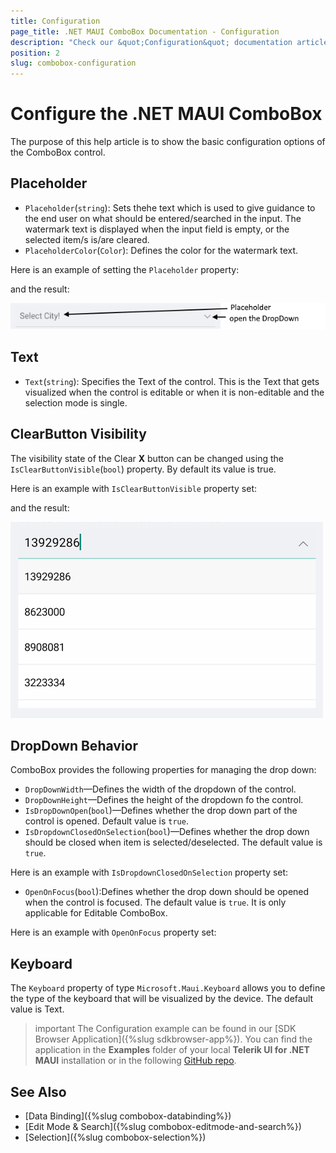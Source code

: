 ```yaml
---
title: Configuration
page_title: .NET MAUI ComboBox Documentation - Configuration
description: "Check our &quot;Configuration&quot; documentation article for Telerik UI for .NET MAUI ComboBox."
position: 2
slug: combobox-configuration
---
```


# Configure the .NET MAUI ComboBox

The purpose of this help article is to show the basic configuration options of the ComboBox control.

## Placeholder

* `Placeholder`(`string`): Sets thehe text which is used to give guidance to the end user on what should be entered/searched in the input. The watermark text is displayed when the input field is empty, or the selected item/s is/are cleared. 
* `PlaceholderColor`(`Color`): Defines the color for the watermark text. 

Here is an example of setting the `Placeholder` property:

<snippet id='combobox-configuration-placeholder'/>

and the result:

![ComboBox Placeholder](images/combobox-visual-structure.png)

## Text

* `Text`(`string`): Specifies the Text of the control. This is the Text that gets visualized when the control is editable or when it is non-editable and the selection mode is single.

## ClearButton Visibility

The visibility state of the Clear **X** button can be changed using the `IsClearButtonVisible`(`bool`) property. By default its value is true.

Here is an example with `IsClearButtonVisible` property set:

<snippet id='combobox-configuration-clearbuttonvisible-false'/>

and the result: 

![ComboBox Clear Button Visibility](images/combobox-clearbuttonvisibility.png)

## DropDown Behavior

ComboBox provides the following properties for managing the drop down:

* `DropDownWidth`&mdash;Defines the width of the dropdown of the control.
* `DropDownHeight`&mdash;Defines the height of the dropdown fo the control.
* `IsDropDownOpen`(`bool`)&mdash;Defines whether the drop down part of the control is opened. Default value is `true`. 
* `IsDropdownClosedOnSelection`(`bool`)&mdash;Defines whether the drop down should be closed when item is selected/deselected. The default value is `true`.

Here is an example with `IsDropdownClosedOnSelection` property set:

<snippet id='combobox-configuration-dropdownvisibility-isdropdownclosed'/>

* `OpenOnFocus`(`bool`):Defines whether the drop down should be opened when the control is focused. The default value is `true`. It is only applicable for Editable ComboBox.

Here is an example with `OpenOnFocus` property set:

<snippet id='combobox-configuration-dropdownvisibility-openonfocus'/>

## Keyboard

The `Keyboard` property of type `Microsoft.Maui.Keyboard` allows you to define the type of the keyboard that will be visualized by the device. The default value is Text.

>important The Configuration example can be found in our [SDK Browser Application]({%slug sdkbrowser-app%}). You can find the application in the **Examples** folder of your local **Telerik UI for .NET MAUI** installation or in the following [GitHub repo](https://github.com/telerik/maui-samples/tree/main/Samples/SdkBrowser).

## See Also

- [Data Binding]({%slug combobox-databinding%}) 
- [Edit Mode & Search]({%slug combobox-editmode-and-search%}) 
- [Selection]({%slug combobox-selection%}) 
